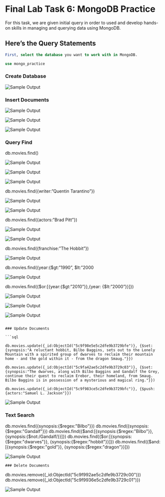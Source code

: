 # Final Lab Task 6: MongoDB Practice
For this task, we are given initial query in order to used and develop hands-on skills in managing and querying data using MongoDB.

## Here’s the Query Statements
```sql
First, select the database you want to work with in MongoDB.

use mongo_practice
```
### Create Database

![Sample Output](images/1.png)

### Insert Documents

![Sample Output](images/2.PNG)

![Sample Output](images/3.PNG)

![Sample Output](images/4.PNG)
 
### Query Find

db.movies.find()

![Sample Output](images/find.1.PNG)

![Sample Output](images/find.2.PNG)

![Sample Output](images/find.3.PNG)

db.movies.find({writer:”Quentin Tarantino”})

![Sample Output](images/quentin.png)

![Sample Output](images/quentin2.png)

db.movies.find({actors:”Brad Pitt”})

![Sample Output](images/bradd.png)

![Sample Output](images/bradd2.png)


db.movies.find({franchise:”The Hobbit”})

![Sample Output](images/hobbit.png)

db.movies.find({year:{$gt:”1990”, $lt:”2000

![Sample Output](images/1990.png)

db.movies.find({$or:[{year:{$gt:”2010”}},{year: {$lt:”2000”}}]})

![Sample Output](images/2010.png)

![Sample Output](images/2010.1.png)

![Sample Output](images/2010.2.png)

```

### Update Documents

```sql

db.movies.update({_id:ObjectId("5c9f98e5e5c2dfe9b3729bfe")}, {$set:{synopsis:"A reluctant hobbit, Bilbo Baggins, sets out to the Lonely Mountain with a spirited group of dwarves to reclaim their mountain home - and the gold within it - from the dragon Smaug."}})

db.movies.update({_id:ObjectId("5c9fa42ae5c2dfe9b3729c03")}, {$set:{synopsis:"The dwarves, along with Bilbo Baggins and Gandalf the Grey, continue their quest to reclaim Erebor, their homeland, from Smaug. Bilbo Baggins is in possession of a mysterious and magical ring."}})

db.movies.update({_id:ObjectId("5c9f983ce5c2dfe9b3729bfc")}, {$push:{actors:"Samuel L. Jackson"}})
```
![Sample Output](images/update.PNG)

### Text Search

db.movies.find({synopsis:{$regex:"Bilbo"}})
db.movies.find({synopsis:{$regex:"Gandalf"}})
db.movies.find({$and:[{synopsis:{$regex:"Bilbo"}}, {synopsis:{$not:/Gandalf/}}]})
db.movies.find({$or:[{synopsis:{$regex:"dwarves"}}, {synopsis:{$regex:"hobbit"}}]})
db.movies.find({$and:[{synopsis:{$regex:"gold"}}, {synopsis:{$regex:"dragon"}}]})

![Sample Output](images/search.png)
```
### Delete Documents
```
db.movies.remove({_id:ObjectId("5c9f992ae5c2dfe9b3729c00")})
db.movies.remove({_id:ObjectId("5c9f9936e5c2dfe9b3729c01")})

![Sample Output](images/remove.PNG)

```
